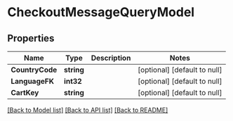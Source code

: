 # CheckoutMessageQueryModel

## Properties
Name | Type | Description | Notes
------------ | ------------- | ------------- | -------------
**CountryCode** | **string** |  | [optional] [default to null]
**LanguageFK** | **int32** |  | [optional] [default to null]
**CartKey** | **string** |  | [optional] [default to null]

[[Back to Model list]](../README.md#documentation-for-models) [[Back to API list]](../README.md#documentation-for-api-endpoints) [[Back to README]](../README.md)


